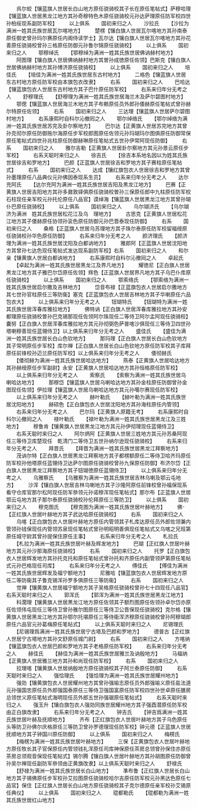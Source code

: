 <!-- { "loadSidebar": true } -->
　　呉尔蛟【镶蓝旗人世居长白山地方原任骁骑校其子长在原任笔帖式】萨穆哈理【镶蓝旗人世居黑龙江地方其孙奇穆特色木原任骁骑校元孙达萨理原任防军校四世孙柏绥现系副防军校】
　　以上俱系
　　国初来归之人
　　沙拉氏
　　【沙拉为满洲一姓其氏族世居瓦尔喀地方】
　　楚楞【镶白旗人世居瓦尔喀地方其孙南泰原任御史曾孙玛尔赛原任内阁侍读学士】瓦尔达【镶白旗人世居瓦尔喀地方其孙花善原任骁骑校曾孙三格原任防御元孙鲁尔锦原任骁骑校】
　　以上俱系
　　国初来归之人
　　鄂穆绰氏
　　【鄂穆绰为满洲一姓其氏族世居佛讷赫村地方】
　　阿图理【镶白旗人世居佛纳赫村地方其曽孙成徳原任佐领】巴斯克【镶白旗人世居佛纳赫村地方其孙博济原任骁骑校】
　　以上俱系
　　国初来归之人
　　培佳氏
　　【培佳为满洲一姓其氏族世居东古村地方】
　　二格色【镶蓝旗人世居东古村地方原任防军校由本旗包衣改隶】
　　右系
　　国初来归之人
　　巴哈达【镶蓝旗包衣人世居东古村地方其子巴什原任防军校】
　　右系来归年分无考之人
　　舒穆理氏
　　【舒穆理为满洲一姓其氏族世居海兰木及萨尔碧图村地方】
　　鄂偲【镶蓝旗人世居海兰木地方其子布赖原任员外郎孙倭赫原任笔帖式曾孙赫尔特原任佐领】
　　右系
　　国初来归之人
　　三达理【镶蓝旗人世居萨尔碧图村地方】
　　右系康熙时自科尔沁撤囘之人
　　鄂尔绰络氏
　　【鄂尔绰络为满洲一姓其氏族世居苏完及卦尔察地方】
　　巴尔达【正黄旗人世居苏完地方其曾孙克彻尔原任防御拖尔海原任步军校郎图原任佐领元孙玛瑚玛尔图俱原任防御常保原任笔帖式四世孙兆柱原任防御赫琳原任笔帖式五世孙伊常阿现任防御】
　　右系
　　国初来归之人
　　雅尔吉勒【正黄旗人世居卦尔察地方其元孙景云原任步军校】
　　右系天聪时来归之人
　　徐吉氏
　　【徐吉本系地名因以为姓其氏族世居徐吉和罗地方】
　　巴颜【正蓝旗人世居徐吉和罗地方其子赛柱原任笔帖式】
　　右系
　　国初来归之人
　　达成【镶红旗包衣人世居徐吉和罗地方其曾孙墨理原任八品典仪元孙佛因泰现系生员】
　　右系来归年分无考之人
　　达尔充阿氏
　　【达尔充阿为满洲一姓其氏族世居吉阳及黒龙江地方】
　　巴赛【正黄旗人世居吉阳地方其孙多鼐敦铎俱原任骁骑校曽孙三保原任郎中九柱原任防军校石柱现任亲军校元孙托伦原任八品官】谟绰海【镶蓝旗人世居黒龙江地方其曾孙瑚仆巴原任骁骑校】
　　以上俱系
　　国初来归之人
　　乌尔瑚济氏
　　【乌尔瑚济为满洲　姓其氏族世居松花江及乌　理地方】
　　古思克【正黄旗人世居松花江地方其子倭赫原任协领孙衮色原任防御元孙巴晋泰现任防御】
　　右系
　　国初来归之人
　　桑格【正蓝旗人世居乌苏理地方其子珠尔泰原任防军校留福绶原任骁骑校孙华色原任防御】
　　右系来归年分无考之人
　　颜济理氏
　　【颜济理为满洲一姓其氏族世居沈阳及白都讷地方】
　　雅郎阿【正蓝旗人世居沈阳地方其曾孙七达色现任笔帖式发达现系副防军校】右系
　　国初来归之人
　　和尔亲【镶黄旗人世居白都讷地方】
　　右系康熙时自科尔沁撤囘之人
　　卓起氏
　　【卓起为满洲一姓其氏族世居黑龙江及界凡地方】
　　耀徳尼【正白旗人世居黒龙江地方其子雅巴尔岱原任佐领】辉色【正蓝旗人世居界凡地方其子乌巴仆库原任骁骑校】
　　以上俱系
　　国初来归之人
　　鄂索络氏
　　【鄂索络为满洲一姓其氏族世居启尔撒及吉林地方】
　　岱音布禄【正蓝旗包衣人世居启尔撒地方其七世孙官柱原任三等防衞】塞克【正蓝旗包衣人世居吉林地方其子华喇原任六品包衣大】
　　以上俱系来归年分无考之人
　　钮瑚特氏
　　【钮瑚特为满洲一姓其氏族世居浑春库雅拉地方】
　　佛特讷【正白旗人世居浑春库雅拉地方其孙安都理原任骁骑校曽孙巴克锡那现任佐领阿尔珠现任二等侍卫阿尔孟阿现任骁骑校】囊努【正白旗人世居浑春库雅拉地方其元孙彻弼色萨普喀沙俱现任三等侍卫四世孙塔喇穆善现任蓝翎侍卫】以上俱系来归年分无考之人
　　盛佳氏
　　【盛佳为满洲一姓其氏族世居长白山色钦地方】
　　那玛理【正白旗人世居长白山色钦地方其子常明原任步军校】库尔禅【正白旗人世居长白山色钦地方原任防军校其子库拜原任前锋校孙迈兰原任防军校】以上俱系来归年分无考之人
　　倭彻赫氏
　　【倭彻赫为满洲一姓其氏族世居哈达地方】
　　燕泰【正黄旗人世居哈达地方其孙赫绶原任步军副尉】永安【正黄旗人世居哈达地方其孙恒格原任防军校】
　　以上俱系来归年分无考之人
　　索察氏
　　【索察为满洲一姓其氏族世居乌喇哈达地方】
　　那穆岱【镶蓝旗人世居乌喇哈达地方其孙金柱原任防御曾孙金图现任佐领】伊拉理【镶蓝旗人世居乌喇哈达地方其元孙噶尔赛现任防军校】
　　以上俱系来归年分无考之人
　　赫叶勒氏
　　【赫叶勒为满洲一姓其氏族世居沈阳地方】
　　赫硕色【正白旗包衣人世居沈阳地方其孙海柱原任内管领】
　　右系来归年分无考之人
　　巴尔玛【正黄旗人原籍无考】
　　右系康熙时自科尔沁撤囘之人
　　禄叶勒氏
　　【禄叶勒为满洲一姓其氏族世居黑龙江及三姓地方】
　　穆鲁肯【镶黄旗人世居黒龙江地方其元孙伊彻理现任蓝翎侍卫】
　　右系天聪时来归之人
　　阿尔炳阿【正黄旗人世居三姓地方其元孙苏桑阿现任三等侍卫库楚现任　乾清门二等侍卫五世孙纳尔逊现任骁骑校】
　　右系来归年分无考之人
　　拜晋氏
　　【拜晋为满洲一姓其氏族世居黑龙江拜察地方】
　　茂讷尔特【正白旗人世居黒龙江拜察地方其子都楞额原任二等侍卫哈齐玛原任防军校孙他塔原任蓝翎侍卫达萨尔图原任骁骑校曾孙九保原任防御】布济尔岱【正白旗人世居黒龙江拜察地方其子钮瑚徳原任蓝翎侍卫】
　　以上俱系来归年分无考之人
　　乌雅察氏
　　【乌雅察为满洲一姓其氏族世居吉林乌喇及鄂云屯地方】
　　沙浑【镶白旗人世居吉林乌喇地方其子沙隆阿原任前锋校曾孙福保现系看守仓库官那尔松阿现任防军叅领元孙诺穆浑现任笔帖式】那尔布【正蓝旗人世居鄂云屯地方其子那尔泰原任骁骑校孙伦拜原任三等防卫】
　　以上俱系
　　国初来归之人
　　穆克图氏
　　【穆克图为满洲一姓其氏族世居叶赫地方】
　　佛【正红旗人世居叶赫地方其子武达哈原任骁骑校】
　　右系
　　国初来归之人
　　乌喀【正白旗包衣人世居叶赫地方原任内管领其子札库达原任员外郎佐领兼内管领孙钱保现任内管领苏泉现任笔帖式曾孙明昭明善俱现任笔帖式又乌喀之兄班第原任城守尉其曾孙提保住原任主事】
　　右系来归年分无考之人
　　札拉氏
　　【札拉为满洲一姓其氏族世居叶赫及辉发地方】
　　巴瑚【正红旗人世居叶赫地方其元孙沙那海原任骁骑校】
　　右系
　　国初来归之人
　　托罗【正白旗包衣人世居辉发地方其孙托克托和原任笔帖式曾孙托和齐原任内副管领萨第原任笔帖式元孙巴格现任司库】
　　右系来归年分无考之人
　　傅佳氏
　　【傅佳为满洲一姓其氏族世居辉发及福宁额地方】
　　尼雅哈【镶蓝旗包衣人世居辉发地方原任二等防衞其子鲁克锡浑孙罗多俱原任三等防衞】
　　右系
　　国初来归之人
　　觉禅【镶黄旗人世居福宁额地方其子吴格原任骁骑校曾孙七十四现任八品官】右系天聪时来归之人
　　郭浑氏
　　【郭浑为满洲一姓其氏族世居黑龙江地方】
　　科濶理【镶黄旗人世居黒龙江地方原任佐领其子额烈图原任佐领孙卓尔岱亦原任佐领伟屯现任三等侍卫曾孙雅尔图原任三等侍卫公晋保现任骁骑校】克尔格【镶黄旗人世居黑龙江地方其孙鄂尔托堪原任三等侍衞浑济穆原任骁骑校曾孙阿穆瑚郎原任六品官元孙葛梅原任笔帖式】
　　以上俱系天聪时来归之人
　　尼锡理氏
　　【尼锡理爲满洲一姓其氏族世居宁古塔及巴颜和罗地方】
　　德普古【正红旗人世居宁古塔地方其孙文舒原任城门尉】
　　右系
　　国初来归之人
　　方喀纳【镶蓝旗包衣人世居巴颜和罗地方其子老格原任防军校】
　　右系来归年分无考之人
　　赫佳氏
　　【赫佳为满洲一姓其氏族世居雅兰及讷殷地方】
　　马福纳【正黄旗人世居雅兰地方其孙和尚现任防军校】
　　右系
　　国初来归之人
　　拉理喀【镶黄旗人世居纳殷地方原任骁骑校其子阿兰泰原任防御】
　　右系天聪时来归之人
　　强恰理氏
　　【强恰理为满洲一姓其氏族世居耀州地方】
　　强効【镶黄旗包衣人世居耀州地方其曾孙强喻志原任员外郎强喻义原任盐法道元孙强国忠原任员外郎强国泰原任三等侍卫强国富原任防军校四世孙世卓原任膳房总领世义原任笔帖式海明现任员外郎五世孙强琚原任笔帖式】
　　右系天聪时来归之人
　　强玉升【镶白旗包衣人强効同族世居耀州地方其子强酉潜原任防军校由正白旗改隶】
　　右系来归年分无考之人
　　钟吉氏
　　【钟吉爲满洲一姓其氏族世居叶赫及抚顺地方】
　　齐布【正红旗包衣人世居叶赫地方其子乌色原任头等防卫孙佛尔庆格原任三等防卫曾孙罗德理现任防军校】钟元德【正蓝旗人世居抚顺地方其子钟国川原任防御】
　　以上俱系
　　国初来归之人
　　梅楞氏
　　【梅楞为满洲一姓其氏族世居叶赫地方】
　　三保【正黄旗包衣人世居叶赫地方原任牧长其子官保原任内管领钱礼浑原任司库神保原任茶房总领曾孙保住亦原任茶房总领观音保现任笔帖式】锡尔腾【镶白旗人世居叶赫地方其孙胡图原任防御曾孙吴尔禅现任副防军叅领由正黄旗改隶】以上俱系天聪时来归之人
　　舒禄氏
　　【舒禄为满洲一姓其氏族世居长白山地方】
　　凖布鲁【正红旗人世居长白山地方其子锡佛原任步军校孙艾拉图原任骁骑校哈尔吉原任防军校元孙黑达色原任七品官】保住【正红旗人世居长白山地方原任骁骑校其子克尔德原任亲军校孙艾锡原任典仪】
　　以上俱系
　　国初来归之人
　　琨都勒氏
　　【琨都勒为满洲一姓其氏族世居红山地方】
